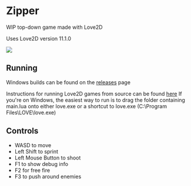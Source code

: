 # Zipper
 WIP top-down game made with Love2D

Uses Love2D version 11.1.0

![](https://i.imgur.com/TZyI6Or.gif)

## Running
Windows builds can be found on the [releases](https://github.com/parameterized/zipper/releases) page

Instructions for running Love2D games from source can be found [here](https://love2d.org/wiki/Getting_Started)
If you're on Windows, the easiest way to run is to drag the folder containing main.lua onto either love.exe or a shortcut to love.exe (C:\\Program Files\\LOVE\\love.exe)


## Controls
- WASD to move
- Left Shift to sprint
- Left Mouse Button to shoot
- F1 to show debug info
- F2 for free fire
- F3 to push around enemies

